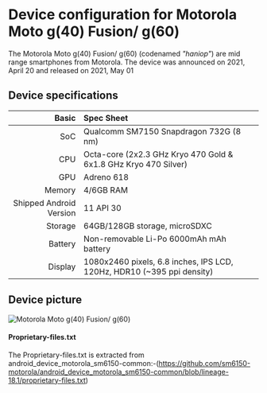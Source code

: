 Device configuration for Motorola Moto g(40) Fusion/ g(60)
=========================================

The Motorola Moto g(40) Fusion/ g(60) (codenamed _"haniop"_) are mid range smartphones from Motorola.
The device was announced on 2021, April 20 and released on 2021, May 01
## Device specifications

Basic   | Spec Sheet
-------:|:-------------------------
SoC     | Qualcomm SM7150 Snapdragon 732G (8 nm)
CPU     | Octa-core (2x2.3 GHz Kryo 470 Gold & 6x1.8 GHz Kryo 470 Silver)
GPU     | Adreno 618
Memory  | 4/6GB RAM
Shipped Android Version | 11 API 30
Storage | 64GB/128GB storage, microSDXC
Battery | Non-removable Li-Po 6000mAh mAh battery
Display | 1080x2460 pixels, 6.8 inches, IPS LCD, 120Hz, HDR10 (~395 ppi density)

## Device picture

![Motorola Moto g(40) Fusion/ g(60)](https://fdn2.gsmarena.com/vv/pics/motorola/motorola-moto-g40-fusion-1.jpg)

#### Proprietary-files.txt
The Proprietary-files.txt is extracted from android_device_motorola_sm6150-common:-(https://github.com/sm6150-motorola/android_device_motorola_sm6150-common/blob/lineage-18.1/proprietary-files.txt)
